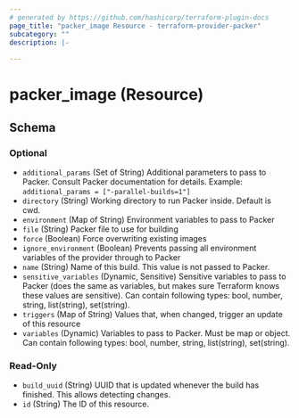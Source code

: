 ```yaml
---
# generated by https://github.com/hashicorp/terraform-plugin-docs
page_title: "packer_image Resource - terraform-provider-packer"
subcategory: ""
description: |-
  
---
```


# packer_image (Resource)





<!-- schema generated by tfplugindocs -->
## Schema

### Optional

- `additional_params` (Set of String) Additional parameters to pass to Packer. Consult Packer documentation for details. Example: `additional_params = ["-parallel-builds=1"]`
- `directory` (String) Working directory to run Packer inside. Default is cwd.
- `environment` (Map of String) Environment variables to pass to Packer
- `file` (String) Packer file to use for building
- `force` (Boolean) Force overwriting existing images
- `ignore_environment` (Boolean) Prevents passing all environment variables of the provider through to Packer
- `name` (String) Name of this build. This value is not passed to Packer.
- `sensitive_variables` (Dynamic, Sensitive) Sensitive variables to pass to Packer (does the same as variables, but makes sure Terraform knows these values are sensitive). Can contain following types: bool, number, string, list(string), set(string).
- `triggers` (Map of String) Values that, when changed, trigger an update of this resource
- `variables` (Dynamic) Variables to pass to Packer. Must be map or object. Can contain following types: bool, number, string, list(string), set(string).

### Read-Only

- `build_uuid` (String) UUID that is updated whenever the build has finished. This allows detecting changes.
- `id` (String) The ID of this resource.

